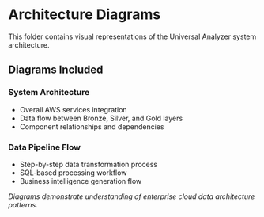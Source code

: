 # Architecture Diagrams

This folder contains visual representations of the Universal Analyzer system architecture.

## Diagrams Included

### System Architecture
- Overall AWS services integration
- Data flow between Bronze, Silver, and Gold layers
- Component relationships and dependencies

### Data Pipeline Flow
- Step-by-step data transformation process
- SQL-based processing workflow
- Business intelligence generation flow

*Diagrams demonstrate understanding of enterprise cloud data architecture patterns.*
